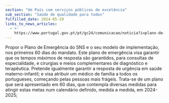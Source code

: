 ```yaml
---
section: "Um País com serviços públicos de excelência"
sub_section: "Saúde de qualidade para todos"
fulfilled_date: 2024-05-29
links_to_news_articles:
  - >-
    https://www.portugal.gov.pt/pt/gc24/comunicacao/noticia?i=plano-de-emergencia-e-transformacao-na-saude-conheca-as-principais-medidas
---
```


Propor o Plano de Emergência do SNS e o seu modelo de implementação, nos primeiros 60 dias do mandato. Este plano de emergência visa garantir que os tempos máximos de resposta são garantidos, para consultas de especialidade, e cirurgias e meios complementares de diagnóstico e terapêutica. Pretende igualmente garantir a resposta de urgência em saúde materno-infantil; e visa atribuir um médico de família a todos os portugueses, começando pelas pessoas mais frágeis. Trata-se de um plano que será apresentado em 60 dias, que contempla diversas medidas para atingir estas metas num calendário definido, medida a medida, em 2024-2025;
